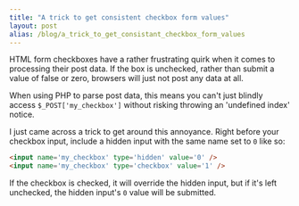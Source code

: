 ```yaml
---
title: "A trick to get consistent checkbox form values"
layout: post
alias: /blog/a_trick_to_get_consistant_checkbox_form_values
---
```


HTML form checkboxes have a rather frustrating quirk when it comes to
processing their post data. If the box is unchecked, rather than submit a value
of false or zero, browsers will just not post any data at all.

When using PHP to parse post data, this means you can't just blindly access
`$_POST['my_checkbox']` without risking throwing an 'undefined index' notice.

I just came across a trick to get around this annoyance. Right before your
checkbox input, include a hidden input with the same name set to `0` like so:

```html
<input name='my_checkbox' type='hidden' value='0' />
<input name='my_checkbox' type='checkbox' value='1' />
```

If the checkbox is checked, it will override the hidden input, but if it's left
unchecked, the hidden input's `0` value will be submitted.



